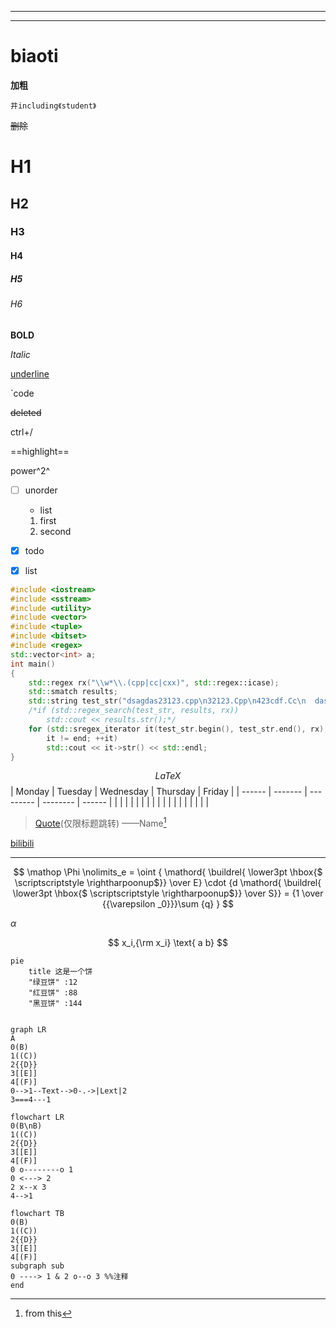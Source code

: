 
---

---

# biaoti
**加粗**
```
井including《student》

```

~~删除~~





# H1

## H2

### H3

#### H4

##### H5

###### H6

**BOLD**

*Italic*

<u>underline</u>

`code

~~deleted~~

ctrl+/

==highlight==

power^2^



- [ ] unorder

  - list

  1. first
  2. second

- [x] todo
- [x] list

```c++
#include <iostream>
#include <sstream>
#include <utility>
#include <vector>
#include <tuple>
#include <bitset>
#include <regex>
std::vector<int> a;
int main()
{
	std::regex rx("\\w*\\.(cpp|cc|cxx)", std::regex::icase);
	std::smatch results;
	std::string test_str("dsagdas23123.cpp\n32123.Cpp\n423cdf.Cc\n	dasd.txt\n213asdf\nasd.ad");
	/*if (std::regex_search(test_str, results, rx))
		std::cout << results.str();*/
	for (std::sregex_iterator it(test_str.begin(), test_str.end(), rx), end;
		it != end; ++it)
		std::cout << it->str() << std::endl;
}
```


$$
LaTeX
$$
| Monday | Tuesday | Wednesday | Thursday | Friday |
| ------ | ------- | --------- | -------- | ------ |
|        |         |           |          |        |
|        |         |           |          |        |
|        |         |           |          |        |

> [Quote](#H3)(仅限标题跳转)		——Name[^1]

[bilibili](bilibili.com)

<!--注释-->

----



[^1]:from this

$$
\mathop \Phi \nolimits_e = \oint { \mathord{ \buildrel{ \lower3pt \hbox{$ \scriptscriptstyle \rightharpoonup$}} \over E} \cdot {d \mathord{ \buildrel{ \lower3pt \hbox{$ \scriptscriptstyle \rightharpoonup$}} \over S}}  = {1 \over {{\varepsilon _0}}}\sum {q} }
$$



$\alpha$

$$
x_i,{\rm x_i}
\text{ a b}
$$



```mermaid
pie
	title 这是一个饼
	"绿豆饼" :12
	"红豆饼" :88
	"黑豆饼" :144
	
```

```mermaid
graph LR
A
0(B)
1((C))
2{{D}}
3[[E]]
4[(F)]
0-->1--Text-->0-.->|Lext|2
3===4---1
```

```mermaid
flowchart LR
0(B\nB)
1((C))
2{{D}}
3[[E]]
4[(F)]
0 o--------o 1
0 <---> 2
2 x--x 3
4-->1
```

```mermaid
flowchart TB
0(B)
1((C))
2{{D}}
3[[E]]
4[(F)]
subgraph sub
0 ----> 1 & 2 o--o 3 %%注释
end
```
